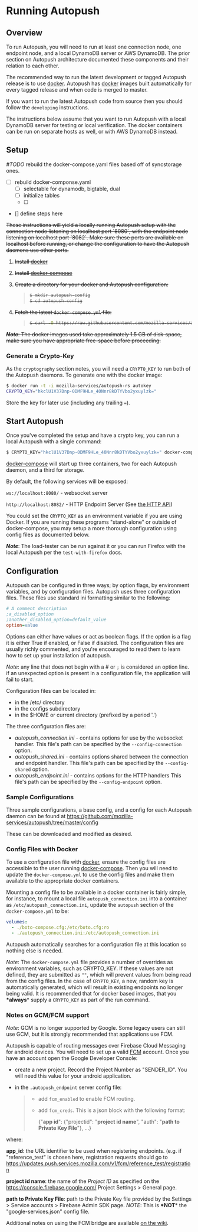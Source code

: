 # Running Autopush

## Overview

To run Autopush, you will need to run at least one connection node, one
endpoint node, and a local DynamoDB server or AWS DynamoDB. The prior
section on Autopush architecture documented these components and their
relation to each other.

The recommended way to run the latest development or tagged Autopush
release is to use [docker](https://www.docker.com/). Autopush has
[docker](https://www.docker.com/) images built automatically for every
tagged release and when code is merged to master.

If you want to run the latest Autopush code from source then you should
follow the `developing` instructions.

The instructions below assume that you want to run Autopush with a local
DynamoDB server for testing or local verification. The docker containers
can be run on separate hosts as well, or with AWS DynamoDB instead.

## Setup

*#TODO* rebuild the docker-compose.yaml files based off of syncstorage ones.

- [ ] rebuild docker-componse.yaml
  - [ ] selectable for dynamodb, bigtable, dual
  - [ ] initialize tables
  - [ ]
- [] define steps here

<div style="text-decoration:line-through">
These instructions will yield a locally running Autopush setup with the
connection node listening on localhost port `8080`, with the endpoint
node listening on localhost port `8082`. Make sure these ports are
available on localhost before running, or change the configuration to
have the Autopush daemons use other ports.

1. Install [docker](https://www.docker.com/)

2. Install [docker-compose](https://docs.docker.com/compose/)

3. Create a directory for your docker and Autopush configuration:

    > ``` bash
    > $ mkdir autopush-config
    > $ cd autopush-config
    > ```

4. Fetch the latest `docker-compose.yml` file:

    > ``` bash
    > $ curl -O https://raw.githubusercontent.com/mozilla-services/autopush/master/docker-compose.yml
    > ```

_**Note**_: The docker images used take approximately 1.5 GB of disk-space, make
sure you have appropriate free-space before proceeding.

</div>

### Generate a Crypto-Key

As the `cryptography` section notes, you will need a `CRYPTO_KEY` to run
both of the Autopush daemons. To generate one with the docker image:

``` bash
$ docker run -t -i mozilla-services/autopush-rs autokey
CRYPTO_KEY="hkclU1V37Dnp-0DMF9HLe_40Nnr8kDTYVbo2yxuylzk="
```

Store the key for later use (including any trailing `=`).

</div>

## Start Autopush

Once you've completed the setup and have a crypto key, you can run a
local Autopush with a single command:

``` bash
$ CRYPTO_KEY="hkclU1V37Dnp-0DMF9HLe_40Nnr8kDTYVbo2yxuylzk=" docker-compose up
```

[docker-compose](https://docs.docker.com/compose/) will start up three
containers, two for each Autopush daemon, and a third for storage.

By default, the following services will be exposed:

`ws://localhost:8080/` - websocket server

`http://localhost:8082/` - HTTP Endpoint Server (See [the HTTP API](http.md))

You could set the `CRYPTO_KEY` as an environment variable if you are
using Docker. If you are running these programs "stand-alone" or outside
of docker-compose, you may setup a more thorough configuration using
config files as documented below.

_**Note**_: The load-tester can be run against it or you can run Firefox with the
local Autopush per the `test-with-firefox` docs.

## Configuration

Autopush can be configured in three ways; by option flags, by
environment variables, and by configuration files. Autopush uses three
configuration files. These files use standard <span
class="title-ref">ini</span> formatting similar to the following:

``` cfg
# A comment description
;a_disabled_option
;another_disabled_option=default_value
option=value
```

Options can either have values or act as boolean flags. If the option is
a flag it is either True if enabled, or False if disabled. The
configuration files are usually richly commented, and you're encouraged
to read them to learn how to set up your installation of autopush.

*Note*: any line that does not begin with a <span
class="title-ref">\#</span> or `;` is
considered an option line. if an unexpected option is present in a
configuration file, the application will fail to start.

Configuration files can be located in:

* in the /etc/ directory
* in the configs subdirectory
* in the $HOME or current directory (prefixed by a period '.')

The three configuration files are:

* *autopush_connection.ini* - contains options for use by the
    websocket handler. This file's path can be specified by the
    `--config-connection` option.
* *autopush_shared.ini* - contains options shared between the
    connection and endpoint handler. This file's path can be specified
    by the `--config-shared` option.
* *autopush_endpoint.ini* - contains options for the HTTP handlers
    This file's path can be specified by the `--config-endpoint` option.

### Sample Configurations

Three sample configurations, a base config, and a config for each
Autopush daemon can be found at
<https://github.com/mozilla-services/autopush/tree/master/config>

These can be downloaded and modified as desired.

### Config Files with Docker

To use a configuration file with [docker](https://www.docker.com/),
ensure the config files are accessible to the user running
[docker-compose](https://docs.docker.com/compose/). Then you will need
to update the `docker-compose.yml` to use the config files and make them
available to the appropriate docker containers.

Mounting a config file to be available in a docker container is fairly
simple, for instance, to mount a local file `autopush_connection.ini`
into a container as `/etc/autopush_connection.ini`, update the
`autopush` section of the `docker-compose.yml` to be:

``` yaml
volumes:
  - ./boto-compose.cfg:/etc/boto.cfg:ro
  - ./autopush_connection.ini:/etc/autopush_connection.ini
```

Autopush automatically searches for a configuration file at this
location so nothing else is needed.

*Note*: The `docker-compose.yml` file
provides a number of overrides as environment variables, such as <span
class="title-ref">CRYPTO_KEY</span>. If these values are not defined,
they are submitted as `""`, which will
prevent values from being read from the config files. In the case of
`CRYPTO_KEY`, a new, random key is
automatically generated, which will result in existing endpoints no
longer being valid. It is recommended that for docker based images, that
you **\*always**\* supply a `CRYPTO_KEY` as
part of the run command.

### Notes on GCM/FCM support

*Note*: GCM is no longer supported by Google. Some legacy users can
still use GCM, but it is strongly recommended that applications use FCM.

Autopush is capable of routing messages over Firebase Cloud Messaging
for android devices. You will need to set up a valid
[FCM](https://firebase.google.com/docs/cloud-messaging/) account. Once
you have an account open the Google Developer Console:

* create a new project. Record the Project Number as "SENDER_ID". You
    will need this value for your android application.

* in the `.autopush_endpoint` server config file:

    > -   add `fcm_enabled` to enable FCM routing.
    >
    > -   add `fcm_creds`. This is a json block with the following
    >     format:
    >
    >     {"**app id**": {"projectid": "**project id name**", "auth":
    >     "**path to Private Key File**"}, ...}

where:

**app_id**: the URL identifier to be used when registering endpoints.
(e.g. if "reference_test" is chosen here, registration requests should
go to <span
class="title-ref">https://updates.push.services.mozilla.com/v1/fcm/reference_test/registration</span>

**project id name**: the name of the *Project ID* as specified on the
<https://console.firebase.google.com/> Project Settings \> General page.

**path to Private Key File**: path to the Private Key file provided by
the Settings \> Service accounts \> Firebase Admin SDK page. *NOTE*:
This is **\*NOT**\* the "google-services.json" config file.

Additional notes on using the FCM bridge are available [on the
wiki](https://github.com/mozilla-services/autopush/wiki/Bridging-Via-GCM).
